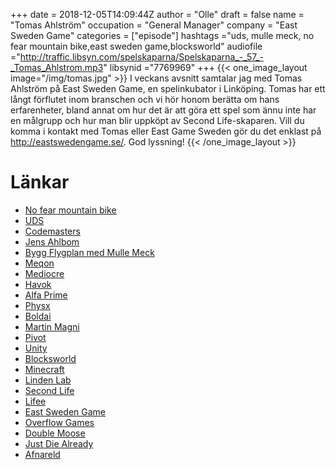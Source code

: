+++
date = 2018-12-05T14:09:44Z
author = "Olle"
draft = false
name = "Tomas Ahlström"
occupation = "General Manager"
company = "East Sweden Game"
categories = ["episode"]
hashtags ="uds, mulle meck, no fear mountain bike,east sweden game,blocksworld"
audiofile ="http://traffic.libsyn.com/spelskaparna/Spelskaparna_-_57_-_Tomas_Ahlstrom.mp3"
libsynid ="7769969"
+++
{{< one_image_layout image="/img/tomas.jpg" >}}
I veckans avsnitt samtalar jag med Tomas Ahlström på East Sweden Game, en spelinkubator i Linköping. Tomas har ett långt förflutet inom branschen och vi hör honom berätta om hans erfarenheter, bland annat om hur det är att göra ett spel som ännu inte har en målgrupp och hur man blir uppköpt av Second Life-skaparen. Vill du komma i kontakt med Tomas eller East Game Sweden gör du det enklast på http://eastswedengame.se/. God lyssning!
{{< /one_image_layout >}}
# Länkar
* [No fear mountain bike](https://www.youtube.com/watch?v=q7tIlwcZ7A8&t=133s)
* [UDS](https://en.wikipedia.org/wiki/Unique_Development_Studios)
* [Codemasters](https://en.wikipedia.org/wiki/Codemasters)
* [Jens Ahlbom](https://sv.m.wikipedia.org/wiki/Jens_Ahlbom)
* [Bygg Flygplan med Mulle Meck](https://www.youtube.com/watch?v=AjIvm2_ej5A&t=181s)
* [Meqon](https://www.youtube.com/watch?v=Le0d3m_IKMM)
* [Mediocre](http://spelskaparna.com/episode/7/)
* [Havok](https://www.havok.com/physics/)
* [Alfa Prime](https://www.youtube.com/watch?v=qzvk88aMnIs)
* [Physx](https://en.wikipedia.org/wiki/PhysX)
* [Boldai](https://www.youtube.com/channel/UCRjujktOFCCCAi_4c2qVOCg)
* [Martin Magni](http://spelskaparna.com/episode/17/)
* [Pivot](https://en.wikipedia.org/wiki/Lean_startup#Pivot)
* [Unity](https://unity3d.com/)
* [Blocksworld](https://www.youtube.com/user/BlocksworldGame)
* [Minecraft](https://minecraft.net/)
* [Linden Lab](https://en.wikipedia.org/wiki/Linden_Lab)
* [Second Life](https://www.youtube.com/watch?v=GgNcTxgCMLQ)
* [Lifee](https://lifee.com/)
* [East Sweden Game](http://eastswedengame.se/)
* [Overflow Games](http://www.overflowgames.se/)
* [Double Moose](http://www.doublemoose.com/)
* [Just Die Already](https://www.youtube.com/watch?v=CNJbtqhIrkE)
* [Afnareld](http://www.aftnareld.com/)
